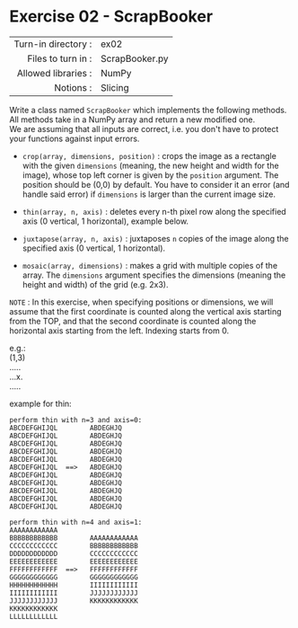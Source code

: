 # Exercise 02 - ScrapBooker

|                         |                    |
| -----------------------:| ------------------ |
|   Turn-in directory :   |  ex02              |
|   Files to turn in :    |  ScrapBooker.py    |
|   Allowed libraries :   |  NumPy             |
|   Notions :             |  Slicing           |


Write a class named `ScrapBooker` which implements the following methods.  
All methods take in a NumPy array and return a new modified one.  
We are assuming that all inputs are correct, i.e. you don't have to protect your functions against input errors.

* `crop(array, dimensions, position)` : crops the image as a rectangle with the given `dimensions` (meaning, the new height and width for the image), whose top left corner is given by the `position` argument. The position should be (0,0) by default. You have to consider it an error (and handle said error) if `dimensions` is larger than the current image size.

* `thin(array, n, axis)` : deletes every n-th pixel row along the specified axis (0 vertical, 1 horizontal), example below.

* `juxtapose(array, n, axis)` : juxtaposes `n` copies of the image along the specified axis (0 vertical, 1 horizontal).

* `mosaic(array, dimensions)` : makes a grid with multiple copies of the array. The `dimensions` argument specifies the dimensions (meaning the height and width) of the grid (e.g. 2x3).

`NOTE` : In this exercise, when specifying positions or dimensions, we will assume that the first coordinate is counted along the vertical axis starting from the TOP, and that the second coordinate is counted along the horizontal axis starting from the left. Indexing starts from 0.

e.g.:    
(1,3)  
.....  
...x.  
.....

example for thin:
```
perform thin with n=3 and axis=0:
ABCDEFGHIJQL        ABDEGHJQ
ABCDEFGHIJQL        ABDEGHJQ
ABCDEFGHIJQL        ABDEGHJQ
ABCDEFGHIJQL        ABDEGHJQ
ABCDEFGHIJQL        ABDEGHJQ
ABCDEFGHIJQL  ==>   ABDEGHJQ
ABCDEFGHIJQL        ABDEGHJQ
ABCDEFGHIJQL        ABDEGHJQ
ABCDEFGHIJQL        ABDEGHJQ
ABCDEFGHIJQL        ABDEGHJQ
ABCDEFGHIJQL        ABDEGHJQ

perform thin with n=4 and axis=1:
AAAAAAAAAAAA        
BBBBBBBBBBBB        AAAAAAAAAAAA
CCCCCCCCCCCC        BBBBBBBBBBBB
DDDDDDDDDDDD        CCCCCCCCCCCC
EEEEEEEEEEEE        EEEEEEEEEEEE
FFFFFFFFFFFF  ==>   FFFFFFFFFFFF
GGGGGGGGGGGG        GGGGGGGGGGGG
HHHHHHHHHHHH        IIIIIIIIIIII
IIIIIIIIIIII        JJJJJJJJJJJJ
JJJJJJJJJJJJ        KKKKKKKKKKKK
KKKKKKKKKKKK        
LLLLLLLLLLLL        
```